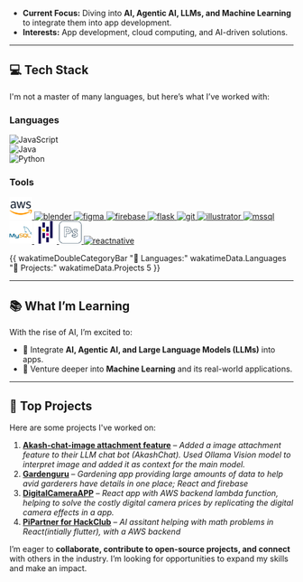 - **Current Focus:** Diving into **AI, Agentic AI, LLMs, and Machine Learning** to integrate them into app development.  
- **Interests:** App development, cloud computing, and AI-driven solutions.

---

## 💻 Tech Stack  
I'm not a master of many languages, but here’s what I’ve worked with:  

### **Languages**  
![JavaScript](https://img.shields.io/badge/JavaScript-F7DF1E?style=for-the-badge&logo=javascript&logoColor=black)  
![Java](https://img.shields.io/badge/Java-ED8B00?style=for-the-badge&logo=openjdk&logoColor=white)  
![Python](https://img.shields.io/badge/Python-3776AB?style=for-the-badge&logo=python&logoColor=white)

### **Tools**
<p align="left"> <a href="https://aws.amazon.com" target="_blank" rel="noreferrer"> <img src="https://raw.githubusercontent.com/devicons/devicon/master/icons/amazonwebservices/amazonwebservices-original-wordmark.svg" alt="aws" width="40" height="40"/> </a> <a href="https://www.blender.org/" target="_blank" rel="noreferrer"> <img src="https://download.blender.org/branding/community/blender_community_badge_white.svg" alt="blender" width="40" height="40"/> </a> <a href="https://www.figma.com/" target="_blank" rel="noreferrer"> <img src="https://www.vectorlogo.zone/logos/figma/figma-icon.svg" alt="figma" width="40" height="40"/> </a> <a href="https://firebase.google.com/" target="_blank" rel="noreferrer"> <img src="https://www.vectorlogo.zone/logos/firebase/firebase-icon.svg" alt="firebase" width="40" height="40"/> </a> <a href="https://flask.palletsprojects.com/" target="_blank" rel="noreferrer"> <img src="https://www.vectorlogo.zone/logos/pocoo_flask/pocoo_flask-icon.svg" alt="flask" width="40" height="40"/> </a> <a href="https://git-scm.com/" target="_blank" rel="noreferrer"> <img src="https://www.vectorlogo.zone/logos/git-scm/git-scm-icon.svg" alt="git" width="40" height="40"/> </a> <a href="https://www.adobe.com/in/products/illustrator.html" target="_blank" rel="noreferrer"> <img src="https://www.vectorlogo.zone/logos/adobe_illustrator/adobe_illustrator-icon.svg" alt="illustrator" width="40" height="40"/> </a> <a href="https://www.microsoft.com/en-us/sql-server" target="_blank" rel="noreferrer"> <img src="https://www.svgrepo.com/show/303229/microsoft-sql-server-logo.svg" alt="mssql" width="40" height="40"/> </a> <a href="https://www.mysql.com/" target="_blank" rel="noreferrer"> <img src="https://raw.githubusercontent.com/devicons/devicon/master/icons/mysql/mysql-original-wordmark.svg" alt="mysql" width="40" height="40"/> </a> <a href="https://pandas.pydata.org/" target="_blank" rel="noreferrer"> <img src="https://raw.githubusercontent.com/devicons/devicon/2ae2a900d2f041da66e950e4d48052658d850630/icons/pandas/pandas-original.svg" alt="pandas" width="40" height="40"/> </a> <a href="https://www.photoshop.com/en" target="_blank" rel="noreferrer"> <img src="https://raw.githubusercontent.com/devicons/devicon/master/icons/photoshop/photoshop-line.svg" alt="photoshop" width="40" height="40"/> </a> <a href="https://reactnative.dev/" target="_blank" rel="noreferrer"> <img src="https://reactnative.dev/img/header_logo.svg" alt="reactnative" width="40" height="40"/> </a> </p>


{{ wakatimeDoubleCategoryBar "💾 Languages:" wakatimeData.Languages "💼 Projects:" wakatimeData.Projects 5 }}

---

## 📚 What I’m Learning  
With the rise of AI, I’m excited to:  
- 🔹 Integrate **AI, Agentic AI, and Large Language Models (LLMs)** into apps.  
- 🔹 Venture deeper into **Machine Learning** and its real-world applications.  

---

## 🚀 Top Projects  
Here are some projects I've worked on:  

1. **[Akash-chat-image attachment feature](https://github.com/Kumario1/akash-chat)** – *Added a image attachment feature to their LLM chat bot (AkashChat). Used Ollama Vision model to interpret image and added it as context for the main model.*  
2. **[Gardenguru](https://github.com/Kumario1/GardenGuru)** – *Gardening app providing large amounts of data to help avid garderers have details in one place; React and firebase*  
3. **[DigitalCameraAPP](https://github.com/Kumario1/digitalCameraApp)** – *React app with AWS backend lambda function, helping to solve the costly digital camera prices by replicating the digital camera effects in a app.*  
4. **[PiPartner for HackClub](https://github.com/visshbala21/PiPartner_neighborhood)** – *AI assitant helping with math problems in React(intially flutter), with a AWS backend*  


I’m eager to **collaborate, contribute to open-source projects, and connect** with others in the industry. I’m looking for opportunities to expand my skills and make an impact.  

